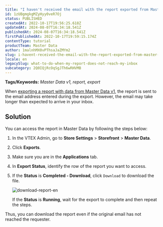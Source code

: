 ```yaml
---
title: "I haven't received the email with the report exported from Master Data v1"
id: 1zUBgmgkgMZyHyy0veR7Oj
status: PUBLISHED
createdAt: 2022-10-17T19:56:25.618Z
updatedAt: 2024-08-07T16:34:18.541Z
publishedAt: 2024-08-07T16:34:18.541Z
firstPublishedAt: 2022-10-17T19:59:15.174Z
contentType: tutorial
productTeam: Master Data
author: 1malnhMX0vPThsaJaZMYm2
slug: i-havent-received-the-email-with-the-report-exported-from-master-data-v1
locale: en
legacySlug: what-to-do-when-my-report-does-not-reach-my-inbox
subcategory: 2Q0IQjRcOqSgJTh6wRHVMB
---
```


**Tags/Keywords:** *Master Data v1, report, export*

When [exporting a report with data from Master Data v1](https://help.vtex.com/en/tutorial/exporting-data--tutorials_1125), the report is sent to the email address entered during the export. However, the email may take longer than expected to arrive in your inbox.

## Solution

You can access the report in Master Data by following the steps below:

1. In the VTEX Admin, go to **Store Settings** > **Storefront** > **Master Data**.
2. Click **Exports**.
3. Make sure you are in the **Applications** tab.
4. In **Export Status**, identify the row of the report you want to access.
5. If the **Status** is **Completed - Download**, click `Download` to download the file.

    ![download-report-en](//images.ctfassets.net/alneenqid6w5/5fL8dTuacGUYYFfhwx8eSh/0cc88c11f479fda554a2520750c8da2d/download-report-en.png)

    If the **Status** is **Running**, wait for the export to complete and then repeat the steps.

Thus, you can download the report even if the original email has not reached the requester.
